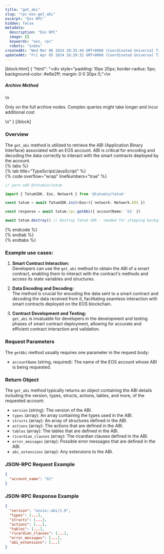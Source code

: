 ```yaml
---
title: "get_abi"
slug: "rpc-eos-get_abi"
excerpt: "Eos RPC"
hidden: false
metadata: 
  description: "Eos RPC"
  image: []
  keywords: "eos, rpc"
  robots: "index"
createdAt: "Wed Mar 06 2024 10:35:44 GMT+0000 (Coordinated Universal Time)"
updatedAt: "Fri Apr 05 2024 16:29:32 GMT+0000 (Coordinated Universal Time)"
---
```

[block:html]
{
  "html": "<div style=\"padding: 10px 20px; border-radius: 5px; background-color: #e6e2ff; margin: 0 0 30px 0;\">\n  <h5>Archive Method</h5>\n  <p>Only on the full archive nodes. Complex queries might take longer and incur additional cost</p>\n</div>"
}
[/block]


### Overview

The `get_abi` method is utilized to retrieve the ABI (Application Binary Interface) associated with an EOS account. ABI is critical for encoding and decoding the data correctly to interact with the smart contracts deployed by the account.  
{% tabs %}  
{% tab title="TypeScript/JavaScript" %}  
{% code overflow="wrap" lineNumbers="true" %}

```typescript
// yarn add @tatumio/tatum

import { TatumSDK, Eos, Network } from '@tatumio/tatum'

const tatum = await TatumSDK.init<Eos>({ network: Network.EOS })

const response = await tatum.rpc.getAbi({ accountName: 'b1' })

await tatum.destroy() // Destroy Tatum SDK - needed for stopping background jobs
```

{% endcode %}  
{% endtab %}  
{% endtabs %}

### Example use cases:

1. **Smart Contract Interaction:**  
   Developers can use the `get_abi` method to obtain the ABI of a smart contract, enabling them to interact with the contract's methods and access its state variables and structures.

2. **Data Encoding and Decoding:**  
   The method is crucial for encoding the data sent to a smart contract and decoding the data received from it, facilitating seamless interaction with smart contracts deployed on the EOS blockchain.

3. **Contract Development and Testing:**  
   `get_abi` is invaluable for developers in the development and testing phases of smart contract deployment, allowing for accurate and efficient contract interaction and validation.

### Request Parameters

The `getAbi` method usually requires one parameter in the request body:

- `accountName` (string, required): The name of the EOS account whose ABI is being requested.

### Return Object

The `get_abi` method typically returns an object containing the ABI details including the version, types, structs, actions, tables, and more, of the requested account:

- `version` (string): The version of the ABI.
- `types` (array): An array containing the types used in the ABI.
- `structs` (array): An array of structures defined in the ABI.
- `actions` (array): The actions that are defined in the ABI.
- `tables` (array): The tables that are defined in the ABI.
- `ricardian_clauses` (array): The ricardian clauses defined in the ABI.
- `error_messages` (array): Possible error messages that are defined in the ABI.
- `abi_extensions` (array): Any extensions to the ABI.

### JSON-RPC Request Example

```json
{
  "account_name": "b1"
}
```

### JSON-RPC Response Example

```json
{
  "version": "eosio::abi/1.0",
  "types": [...],
  "structs": [...],
  "actions": [...],
  "tables": [...],
  "ricardian_clauses": [...],
  "error_messages": [...],
  "abi_extensions": [...]
}
```
